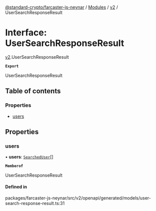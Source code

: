 [@standard-crypto/farcaster-js-neynar](../README.md) / [Modules](../modules.md) / [v2](../modules/v2.md) / UserSearchResponseResult

# Interface: UserSearchResponseResult

[v2](../modules/v2.md).UserSearchResponseResult

**`Export`**

UserSearchResponseResult

## Table of contents

### Properties

- [users](v2.UserSearchResponseResult.md#users)

## Properties

### users

• **users**: [`SearchedUser`](../modules/v2.md#searcheduser)[]

**`Memberof`**

UserSearchResponseResult

#### Defined in

packages/farcaster-js-neynar/src/v2/openapi/generated/models/user-search-response-result.ts:31
